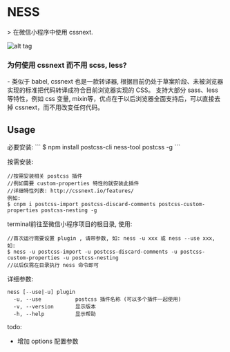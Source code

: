 <h1>NESS</h1>
> 在微信小程序中使用 cssnext.

![alt tag](http://i.imgur.com/XkvxMWx.gif)


<h3>为何使用 cssnext 而不用 scss, less?</h3> 
- 类似于 babel, cssnext 也是一款转译器, 根据目前仍处于草案阶段、未被浏览器实现的标准把代码转译成符合目前浏览器实现的 CSS。
支持大部分 sass、less 等特性，例如 css 变量, mixin等，优点在于以后浏览器全面支持后，可以直接去掉 cssnext，而不用改变任何代码。

<h2>Usage</h2>
必要安装:
```
$ npm install postcss-cli ness-tool postcss -g
```

按需安装:
```
//按需安装相关 postcss 插件
//例如需要 custom-properties 特性的就安装此插件
//详细特性列表: http://cssnext.io/features/
例如:
$ cnpm i postcss-import postcss-discard-comments postcss-custom-properties postcss-nesting -g
```

terminal前往至微信小程序项目的根目录, 使用: 
```
//首次运行需要设置 plugin , 请带参数, 如: ness -u xxx 或 ness --use xxx, 如:
$ ness -u postcss-import -u postcss-discard-comments -u postcss-custom-properties -u postcss-nesting
//以后仅需在目录执行 ness 命令即可
```

详细参数:
``` 
ness [--use|-u] plugin
  -u, --use           postcss 插件名称 (可以多个插件一起使用)
  -v, --version       显示版本
  -h, --help          显示帮助
```

todo:
- 增加 options 配置参数